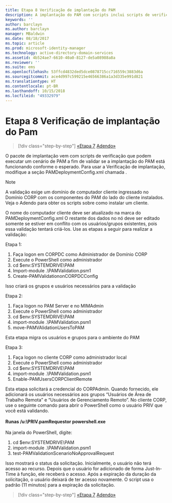 ```yaml
---
title: Etapa 8 Verificação de implantação do PAM
description: A implantação do PAM com scripts inclui scripts de verificação que podem executar um cenário de PAM a fim de validar se a implantação do PAM está funcionando conforme o esperado.
keywords: ''
author: barclayn
ms.author: barclayn
manager: MBaldwin
ms.date: 08/18/2017
ms.topic: article
ms.prod: microsoft-identity-manager
ms.technology: active-directory-domain-services
ms.assetid: 4b524ae7-6610-40a0-8127-de5a08988a8a
ms.reviewer: ''
ms.suite: ems
ms.openlocfilehash: 53ffcd4832ded5dce0878715cc716559c3883d6a
ms.sourcegitcommit: ace4d997c599215e46566386a1a3d335e991d821
ms.translationtype: HT
ms.contentlocale: pt-BR
ms.lasthandoff: 10/15/2018
ms.locfileid: "49332979"
---
```

# <a name="step-8-pam-deployment-verification"></a>Etapa 8 Verificação de implantação do Pam

> [!div class="step-by-step"]
> [«Etapa 7](sp1-step7-setup-sidhistory-sidfiltering.md)
> [Adendo»](sp1-pam-deployment-addendum.md)

O pacote de implantação vem com scripts de verificação que podem executar um cenário de PAM a fim de validar se a implantação do PAM está funcionando conforme o esperado.
Para usar a Verificação de implantação, modifique a seção PAMDeploymentConfig.xml chamada <PamValidation/>.

>[!NOTE]
>A validação exige um domínio de computador cliente ingressado no Domínio CORP com os componentes do PAM do lado do cliente instalados. Veja o Adendo para obter os scripts sobre como instalar um cliente.

O nome do computador cliente deve ser atualizado na marca <PAMValidationClient/> do PAMDeploymentConfig.xml O restante dos dados no nó <PAMValidation/> deve ser editado somente se estiver em conflito com os usuários/grupos existentes, pois essa validação tentará criá-los.
Use as etapas a seguir para realizar a validação:

Etapa 1:

1. Faça logon em CORPDC como Administrador de Domínio CORP
2. Execute o PowerShell como administrador
3. cd $env:SYSTEMDRIVE\PAM
4. Import-module .\PAMValidation.psm1
5. Create-PAMValidationonCORPDCConfig

Isso criará os grupos e usuários necessários para a validação

Etapa 2:

1. Faça logon no PAM Server e no MIMAdmin
2. Execute o PowerShell como administrador
3. cd $env:SYSTEMDRIVE\PAM
4. import-module .\PAMValidation.psm1
5. move-PAMVAlidationUsersToPAM

Esta etapa migra os usuários e grupos para o ambiente do PAM

Etapa 3:

1. Faça logon no cliente CORP como administrador local
2. Execute o PowerShell como administrador
3. cd $env:SYSTEMDRIVE\PAM
4. import-module .\PAMValidation.psm1
5. Enable-PAMUsersCORPClientRemote


Esta etapa solicitará a credencial do CORPAdmin. Quando fornecido, ele adicionará os usuários necessários aos grupos “Usuários de Área de Trabalho Remota” e “Usuários de Gerenciamento Remoto”.
No cliente CORP, use o seguinte comando para abrir o PowerShell como o usuário PRIV que você está validando. </br></br>
**Runas /u:<PRIV domain>\PRIV.pamRequestor powershell.exe**  </br></br>
Na janela do PowerShell, digite:

1. cd $env:SYSTEMDRIVE\PAM
2. import-module .\PAMValidation.psm1
3. test-PAMValidationScenarioNoApprovalRequest


  Isso mostrará o status da solicitação.
  Inicialmente, o usuário não terá acesso ao recurso. Depois que o usuário for adicionado de forma Just-In-Time à função, ele receberá o acesso. Após a expiração da duração da solicitação, o usuário deixará de ter acesso novamente.
  O script usa o padrão (11 minutos) para a expiração da solicitação.

> [!div class="step-by-step"]
> [«Etapa 7](sp1-step7-setup-sidhistory-sidfiltering.md)
> [Adendo»](sp1-pam-deployment-addendum.md)

